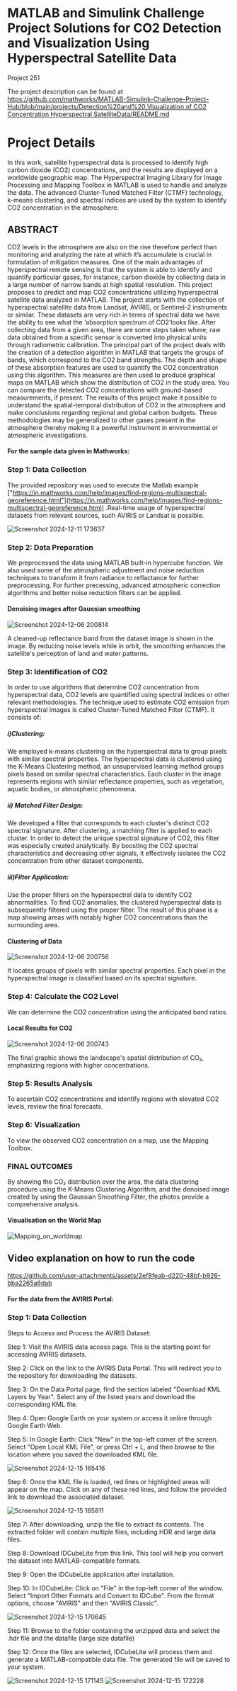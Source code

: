 # MATLAB and Simulink Challenge Project Solutions for CO2 Detection and Visualization Using Hyperspectral Satellite Data

Project 251



The project description can be found at [https://github.com/mathworks/MATLAB-Simulink-Challenge-Project-Hub/blob/main/projects/Detection%20and%20.Visualization of CO2 Concentration Hyperspectral SatelliteData/README.md ](https://github.com/mathworks/MATLAB-Simulink-Challenge-Project-Hub/blob/main/projects/Detection%20and%20Visualization%20of%20CO2%20Concentration%20Using%20Hyperspectral%20Satellite%20Data/README.md)
# Project Details
In this work, satellite hyperspectral data is processed to identify high carbon dioxide (CO2) concentrations, and the results are displayed on a worldwide geographic map. The Hyperspectral Imaging Library for Image Processing and Mapping Toolbox in MATLAB is used to handle and analyze the data. The advanced Cluster-Tuned Matched Filter (CTMF) technology, k-means clustering, and spectral indices are used by the system to identify CO2 concentration in the atmosphere.

## ABSTRACT
CO2 levels in the atmosphere are also on the rise therefore perfect than monitoring and analyzing the rate at which it’s accumulate is crucial in formulation of mitigation measures. One of the main advantages of hyperspectral remote sensing is that the system is able to identify and quantify particular gases, for instance, carbon dioxide by collecting data in a large number of narrow bands at high spatial resolution. This project proposes to predict and map CO2 concentrations utilizing hyperspectral satellite data analyzed in MATLAB. The project starts with the collection of hyperspectral satellite data from Landsat, AVIRIS, or Sentinel-2 instruments or similar. These datasets are very rich in terms of spectral data we have the ability to see what the ‘absorption spectrum of CO2’looks like. After collecting data from a given area, there are some steps taken where; raw data obtained from a specific sensor is converted into physical units through radiometric calibration. The principal part of the project deals with the creation of a detection algorithm in MATLAB that targets the groups of bands, which correspond to the CO2 band strengths. The depth and shape of these absorption features are used to quantify the CO2 concentration using this algorithm. This measures are then used to produce graphical maps on MATLAB which show the distribution of CO2 in the study area. You can compare the detected CO2 concentrations with ground-based measurements, if present. The results of this project make it possible to understand the spatial-temporal distribution of CO2 in the atmosphere and make conclusions regarding regional and global carbon budgets. These methodologies may be generalized to other gases present in the atmosphere thereby making it a powerful instrument in environmental or atmospheric investigations.

#### For the sample data given in Mathworks:
### Step 1: Data Collection
The provided repository was used to execute the Matlab example ["https://in.mathworks.com/help/images/find-regions-multispectral-georeference.html"](https://in.mathworks.com/help/images/find-regions-multispectral-georeference.html) .Real-time usage of hyperspectral datasets from relevant sources, such AVIRIS or Landsat is possible.

![Screenshot 2024-12-11 173637](https://github.com/user-attachments/assets/6f043165-5eab-4ed5-90b9-217f59085d8d)

### Step 2: Data Preparation
We preprocessed the data using MATLAB built-in hypercube function. We also used some of the atmospheric adjustment and noise reduction techniques to transform it from radiance to reflactance for further preprocessing. For further precessing, advanced atmospheric correction algorithms and better noise reduction filters can be applied.

#### Denoising images after Gaussian smoothing

![Screenshot 2024-12-06 200814](https://github.com/user-attachments/assets/d95981b2-7a69-4cfb-a13a-3f3a48b59486)

A cleaned-up reflectance band from the dataset image is shown in the image. By reducing noise levels while in orbit, the smoothing enhances the satellite's perception of land and water patterns.

### Step 3: Identification of CO2
In order to use algorithms that determine CO2 concentration from hyperspectral data, CO2 levels are quantified using spectral indices or other relevant methodologies. The technique used to estimate CO2 emission from hyperspectral images is called Cluster-Tuned Matched Filter (CTMF). It consists of: 

##### i)Clustering: 
We employed k-means clustering on the hyperspectral data to group pixels with similar spectral properties.
The hyperspectral data is clustered using the K-Means Clustering method, an unsupervised learning method groups pixels based on similar spectral characteristics. Each cluster in the image represents regions with similar reflectance properties, such as vegetation, aquatic bodies, or atmospheric phenomena.

##### ii) Matched Filter Design: 
We developed a filter that corresponds to each cluster's distinct CO2 spectral signature. 
After clustering, a matching filter is applied to each cluster. In order to detect the unique spectral signature of CO2, this filter was especially created analytically. By boosting the CO2 spectral characteristics and decreasing other signals, it effectively isolates the CO2 concentration from other dataset components.

 ##### iii)Filter Application: 
Use the proper filters on the hyperspectral data to identify CO2 abnormalities.
To find CO2 anomalies, the clustered hyperspectral data is subsequently filtered using the proper filter. The result of this phase is a map showing areas with notably higher CO2 concentrations than the surrounding area.

#### Clustering of Data 

![Screenshot 2024-12-06 200756](https://github.com/user-attachments/assets/7ce22865-2f38-40ed-a8c2-1c29671f9427)

It locates groups of pixels with similar spectral properties. Each pixel in the hyperspectral image is classified based on its spectral signature.

### Step 4: Calculate the CO2 Level
We can determine the CO2 concentration using the anticipated band ratios.

#### Local Results for CO2

![Screenshot 2024-12-06 200743](https://github.com/user-attachments/assets/ea77ce1c-d397-4ccc-aa21-21eba490b5ee)

The final graphic shows the landscape's spatial distribution of CO₂, emphasizing regions with higher concentrations.

### Step 5: Results Analysis
To ascertain CO2 concentrations and identify regions with elevated CO2 levels, review the final forecasts.

### Step 6: Visualization
To view the observed CO2 concentration on a map, use the Mapping Toolbox.

### FINAL OUTCOMES

By showing the CO₂ distribution over the area, the data clustering procedure using the K-Means Clustering Algorithm, and the denoised image created by using the Gaussian Smoothing Filter, the photos provide a comprehensive analysis.

#### Visualisation on the World Map 

![Mapping_on_worldmap](https://github.com/user-attachments/assets/70c6ead3-4445-4bd3-881f-9b88b2b4c3e3)

## Video explanation on how to run the code

https://github.com/user-attachments/assets/2ef8feab-d220-48bf-b926-bba2265a6dab




#### For the data from the AVIRIS Portal:

### Step 1: Data Collection
Steps to Access and Process the AVIRIS Dataset:

Step 1: Visit the AVIRIS data access page. This is the starting point for accessing AVIRIS datasets.

Step 2: Click on the link to the AVIRIS Data Portal. This will redirect you to the repository for downloading the datasets.

Step 3: On the Data Portal page, find the section labeled "Download KML Layers by Year". Select any of the listed years and download the corresponding KML file.

Step 4: Open Google Earth on your system or access it online through Google Earth Web.

Step 5: In Google Earth:
Click "New" in the top-left corner of the screen.
Select "Open Local KML File", or press Ctrl + L, and then browse to the location where you saved the downloaded KML file.

![Screenshot 2024-12-15 165416](https://github.com/user-attachments/assets/45a02ddb-4747-4baf-9371-40e8a37f303a)


Step 6: Once the KML file is loaded, red lines or highlighted areas will appear on the map. Click on any of these red lines, and follow the provided link to download the associated dataset.

![Screenshot 2024-12-15 165811](https://github.com/user-attachments/assets/4d80f311-1bf2-48a8-ae53-4ba7813a2dfa)

Step 7: After downloading, unzip the file to extract its contents. The extracted folder will contain multiple files, including HDR and large data files.

Step 8: Download IDCubeLite from this link. This tool will help you convert the dataset into MATLAB-compatible formats.

Step 9: Open the IDCubeLite application after installation.

Step 10: In IDCubeLite:
Click on "File" in the top-left corner of the window.
Select "Import Other Formats and Convert to IDCube".
From the format options, choose "AVIRIS" and then "AVIRIS Classic".

![Screenshot 2024-12-15 170645](https://github.com/user-attachments/assets/80a48484-9b3c-4389-b13e-7c97aa4a8643)

Step 11: Browse to the folder containing the unzipped data and select the .hdr file and the datafile (large size datafile)

Step 12: Once the files are selected, IDCubeLite will process them and generate a MATLAB-compatible data file. The generated file will be saved to your system.

![Screenshot 2024-12-15 171145](https://github.com/user-attachments/assets/30f34b6b-d781-4177-912f-eb82c5b5db28)
![Screenshot 2024-12-15 172228](https://github.com/user-attachments/assets/f43885be-a11b-4a48-95da-ae2e71c5d778)







